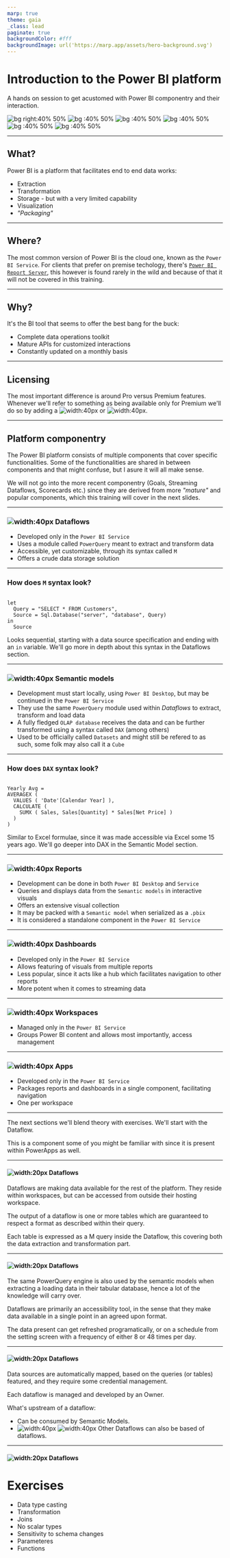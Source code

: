 ```yaml
---
marp: true
theme: gaia
_class: lead
paginate: true
backgroundColor: #fff
backgroundImage: url('https://marp.app/assets/hero-background.svg')
---
```


# Introduction to the Power BI platform

A hands on session to get acustomed with Power BI componentry and their interaction.

![bg right:40% 50%](./PowerBI-Icons/SVG/Power-BI.svg) 
![bg :40% 50%](./PowerBI-Icons/SVG/Power-Query-Colored.svg) 
![bg :40% 50%](./PowerBI-Icons/SVG/Dataflow.svg) 
![bg :40% 50%](./PowerBI-Icons/SVG/Dataset.svg)
![bg :40% 50%](./PowerBI-Icons/SVG/Report.svg) 
![bg :40% 50%](./PowerBI-Icons/SVG/Dashboard.svg) 

---

## What?

Power BI is a platform that facilitates end to end data works:
 - Extraction
 - Transformation
 - Storage - but with a very limited capability
 - Visualization
 - _"Packaging"_

 ---

## Where?

The most common version of Power BI is the cloud one, known as the `Power BI Service`. For clients that prefer on premise techology, there's [`Power BI Report Server`](https://learn.microsoft.com/en-us/power-bi/report-server/get-started), this however is found rarely in the wild and because of that it will not be covered in this training.

 ---

## Why?

It's the BI tool that seems to offer the best bang for the buck:
- Complete data operations toolkit
- Mature APIs for customized interactions
- Constantly updated on a monthly basis

---

## Licensing

The most important difference is around Pro versus Premium features. Whenever we'll refer to something as being available only for Premium we'll do so by adding a  ![width:40px](./PowerBI-Icons/SVG/Premium.svg) or ![width:40px](./PowerBI-Icons/SVG/Premium-Per-User.svg).

---

## Platform componentry

The Power BI platform consists of multiple components that cover specific functionalities. Some of the functionalities are shared in between components and that might confuse, but I asure it will all make sense.

We will not go into the more recent componentry (Goals, Streaming Dataflows, Scorecards etc.) since they are derived from more _"mature"_ and popular components, which this training will cover in the next slides.

---

### ![width:40px](./PowerBI-Icons/SVG/Dataflow.svg) Dataflows
- Developed only in the `Power BI Service`
- Uses a module called `PowerQuery` meant to extract and transform data
- Accessible, yet customizable, through its syntax called `M`
- Offers a crude data storage solution

---


### How does `M` syntax look?

```

let
  Query = "SELECT * FROM Customers",
  Source = Sql.Database("server", "database", Query)
in
  Source

```

Looks sequential, starting with a data source specification and ending with an `in` variable. We'll go more in depth about this syntax in the Dataflows section.

---

### ![width:40px](./PowerBI-Icons/SVG/Dataset.svg) Semantic models
- Development must start locally, using `Power BI Desktop`, but may be continued in the `Power BI Service`
- They use the same `PowerQuery` module used within *Dataflows* to extract, transform and load data
- A fully fledged `OLAP database` receives the data and can be further transformed using a syntax called `DAX` (among others)
- Used to be officially called `Datasets` and might still be refered to as such, some folk may also call it a `Cube`

---

### How does `DAX` syntax look?

```

Yearly Avg =
AVERAGEX (
  VALUES ( 'Date'[Calendar Year] ),
  CALCULATE (
    SUMX ( Sales, Sales[Quantity] * Sales[Net Price] )
  )
)

```
Similar to Excel formulae, since it was made accessible via Excel some 15 years ago. We'll go deeper into DAX in the Semantic Model section.

---

### ![width:40px](./PowerBI-Icons/SVG/Report.svg) Reports
- Development can be done in both `Power BI Desktop` and `Service`
- Queries and displays data from the `Semantic models` in interactive visuals
- Offers an extensive visual collection
- It may be packed with a `Semantic model` when serialized as a `.pbix`
- It is considered a standalone component in the `Power BI Service`

---

### ![width:40px](./PowerBI-Icons/SVG/Dashboard.svg) Dashboards
- Developed only in the `Power BI Service`
- Allows featuring of visuals from multiple reports
- Less popular, since it acts like a hub which facilitates navigation to other reports
- More potent when it comes to streaming data

---

### ![width:40px](./PowerBI-Icons/SVG/Workspace.svg) Workspaces
- Managed only in the `Power BI Service`
- Groups Power BI content and allows most importantly, access management


---

### ![width:40px](./PowerBI-Icons/SVG/App.svg) Apps
- Developed only in the `Power BI Service`
- Packages reports and dashboards in a single component, facilitating navigation
- One per workspace

---
The next sections we'll blend theory with exercises. We'll start with the Dataflow.

This is a component some of you might be familiar with since it is present within PowerApps as well.

---
#### ![width:20px](./PowerBI-Icons/SVG/Dataflow.svg) Dataflows

Dataflows are making data available for the rest of the platform. They reside within workspaces, but can be accessed from outside their hosting workspace.

The output of a dataflow is one or more tables which are guaranteed to respect a format as described within their query.

Each table is expressed as a M query inside the Dataflow, this covering both the data extraction and transformation part.

---

#### ![width:20px](./PowerBI-Icons/SVG/Dataflow.svg) Dataflows

The same PowerQuery engine is also used by the semantic models when extracting a loading data in their tabular database, hence a lot of the knowledge will carry over.

Dataflows are primarily an accessibility tool, in the sense that they make data available in a single point in an agreed upon format.

The data present can get refreshed programatically, or on a schedule from the setting screen with a frequency of either 8 or 48 times per day.

---
#### ![width:20px](./PowerBI-Icons/SVG/Dataflow.svg) Dataflows

Data sources are automatically mapped, based on the queries (or tables) featured, and they require some credential management.

Each dataflow is managed and developed by an Owner.

What's upstream of a dataflow:
- Can be consumed by Semantic Models. 
- ![width:40px](./PowerBI-Icons/SVG/Premium.svg) ![width:40px](./PowerBI-Icons/SVG/Premium-Per-User.svg) Other Dataflows can also be based of dataflows.

---
#### ![width:20px](./PowerBI-Icons/SVG/Dataflow.svg) Dataflows
# **Exercises**
- Data type casting
- Transformation
- Joins
- No scalar types
- Sensitivity to schema changes
- Parameteres
- Functions